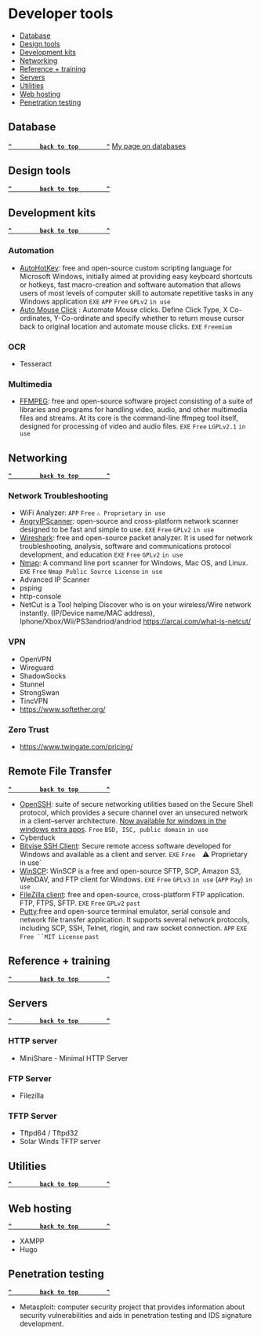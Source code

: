 # Developer tools

- [Database](#database)
- [Design tools](#design-tools)
- [Development kits](#development-kits)
- [Networking](#networking)
- [Reference + training](#reference-training)
- [Servers](#servers)
- [Utilities](#utilities)
- [Web hosting](#web-hosting)
- [Penetration testing](#penetration-testing)

## Database ##
**[`^        back to top        ^`](#)**
[My page on databases](../databases.md)
## Design tools ##
**[`^        back to top        ^`](#)**
## Development kits ## 
**[`^        back to top        ^`](#)**
### Automation ###
- [AutoHotKey](https://www.autohotkey.com/): free and open-source custom scripting language for Microsoft Windows, initially aimed at providing easy keyboard shortcuts or hotkeys, fast macro-creation and software automation that allows users of most levels of computer skill to automate repetitive tasks in any Windows application `EXE` `APP` `Free` `GPLv2` `in use`
- [Auto Mouse Click](https://www.murgee.com/auto-mouse-click/) : Automate Mouse clicks. Define Click Type, X Co-ordinates, Y-Co-ordinate and specify whether to return mouse cursor back to original location and automate mouse clicks. `EXE` `Freemium`
### OCR ###
- Tesseract

### Multimedia ###
- [FFMPEG](https://ffmpeg.org/): free and open-source software project consisting of a suite of libraries and programs for handling video, audio, and other multimedia files and streams. At its core is the command-line ffmpeg tool itself, designed for processing of video and audio files. `EXE` `Free` `LGPLv2.1` `in use`

## Networking ##
**[`^        back to top        ^`](#)**

### Network Troubleshooting ###
- WiFi Analyzer: `APP` `Free` `⚠ Proprietary` `in use`
- [AngryIPScanner](https://angryip.org/): open-source and cross-platform network scanner designed to be fast and simple to use. `EXE` `Free` `GPLv2` `in use`
- [Wireshark](https://www.wireshark.org/): free and open-source packet analyzer. It is used for network troubleshooting, analysis, software and communications protocol development, and education `EXE` `Free` `GPLv2` `in use`
- [Nmap](https://nmap.org/): A command line port scanner for Windows, Mac OS, and Linux. `EXE` `Free` `Nmap Public Source License` `in use`
- Advanced IP Scanner
- psping
- http-console
- NetCut is a Tool helping Discover who is on your wireless/Wire network instantly. (IP/Device name/MAC address), Iphone/Xbox/Wii/PS3andriod/andriod
https://arcai.com/what-is-netcut/

### VPN ###
- OpenVPN
- Wireguard
- ShadowSocks
- Stunnel
- StrongSwan
- TincVPN
- https://www.softether.org/

### Zero Trust ###
- https://www.twingate.com/pricing/

## Remote File Transfer ##
**[`^        back to top        ^`](#)**
- [OpenSSH](https://www.openssh.com/): suite of secure networking utilities based on the Secure Shell protocol, which provides a secure channel over an unsecured network in a client–server architecture. [Now available for windows in the windows extra apps](https://docs.microsoft.com/en-us/windows-server/administration/openssh/openssh_install_firstuse?tabs=gui). `Free` `BSD, ISC, public domain` `in use`
- Cyberduck
- [Bitvise SSH Client](https://www.bitvise.com/): Secure remote access software developed for Windows and available as a client and server. `EXE` `Free 
`⚠ Proprietary` `in use`
- [WinSCP](https://winscp.net/eng/download.php): WinSCP is a free and open-source SFTP, SCP, Amazon S3, WebDAV, and FTP client for Windows. `EXE` `Free` `GPLv3` `in use` (`APP` `Pay`) `in use`
- [FileZilla client](https://filezilla-project.org/): free and open-source, cross-platform FTP application. FTP, FTPS, SFTP. `EXE` `Free` `GPLv2` `past`
- [Putty](https://www.putty.org/):free and open-source terminal emulator, serial console and network file transfer application. It supports several network protocols, including SCP, SSH, Telnet, rlogin, and raw socket connection. `APP` `EXE` `Free ``MIT License` `past`


## Reference + training ## 
**[`^        back to top        ^`](#)**
## Servers ## 
**[`^        back to top        ^`](#)**
### HTTP server ###
- MiniShare - Minimal HTTP Server
### FTP Server ###
- Filezilla
### TFTP Server ###
- Tftpd64 / Tftpd32
- Solar Winds TFTP server
## Utilities ## 
**[`^        back to top        ^`](#)**
## Web hosting ## 
**[`^        back to top        ^`](#)**
- XAMPP
- Hugo
## Penetration testing ##
**[`^        back to top        ^`](#)**
- Metasploit: computer security project that provides information about security vulnerabilities and aids in penetration testing and IDS signature development.

